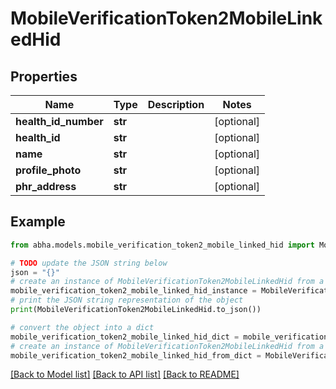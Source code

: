 # MobileVerificationToken2MobileLinkedHid


## Properties

Name | Type | Description | Notes
------------ | ------------- | ------------- | -------------
**health_id_number** | **str** |  | [optional] 
**health_id** | **str** |  | [optional] 
**name** | **str** |  | [optional] 
**profile_photo** | **str** |  | [optional] 
**phr_address** | **str** |  | [optional] 

## Example

```python
from abha.models.mobile_verification_token2_mobile_linked_hid import MobileVerificationToken2MobileLinkedHid

# TODO update the JSON string below
json = "{}"
# create an instance of MobileVerificationToken2MobileLinkedHid from a JSON string
mobile_verification_token2_mobile_linked_hid_instance = MobileVerificationToken2MobileLinkedHid.from_json(json)
# print the JSON string representation of the object
print(MobileVerificationToken2MobileLinkedHid.to_json())

# convert the object into a dict
mobile_verification_token2_mobile_linked_hid_dict = mobile_verification_token2_mobile_linked_hid_instance.to_dict()
# create an instance of MobileVerificationToken2MobileLinkedHid from a dict
mobile_verification_token2_mobile_linked_hid_from_dict = MobileVerificationToken2MobileLinkedHid.from_dict(mobile_verification_token2_mobile_linked_hid_dict)
```
[[Back to Model list]](../README.md#documentation-for-models) [[Back to API list]](../README.md#documentation-for-api-endpoints) [[Back to README]](../README.md)


